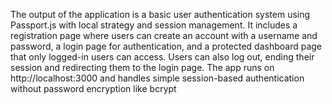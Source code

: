 The output of the application is a basic user authentication system using Passport.js with local strategy and session management. It includes a registration page where users can create an account with a username and password, a login page for authentication, and a protected dashboard page that only logged-in users can access. Users can also log out, ending their session and redirecting them to the login page. The app runs on http://localhost:3000 and handles simple session-based authentication without password encryption like bcrypt
